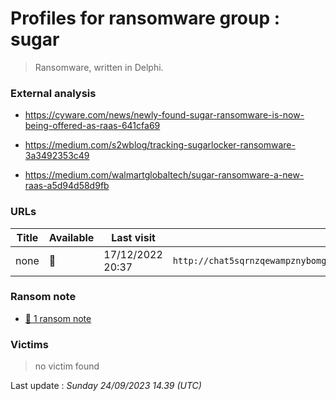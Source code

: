 # Profiles for ransomware group : **sugar**


> Ransomware, written in Delphi.

### External analysis
- https://cyware.com/news/newly-found-sugar-ransomware-is-now-being-offered-as-raas-641cfa69

- https://medium.com/s2wblog/tracking-sugarlocker-ransomware-3a3492353c49

- https://medium.com/walmartglobaltech/sugar-ransomware-a-new-raas-a5d94d58d9fb

### URLs
| Title | Available | Last visit | fqdn | Screenshot 
|---|---|---|---|---|
| none | 🔴 | 17/12/2022 20:37 | `http://chat5sqrnzqewampznybomgn4hf2m53tybkarxk4sfaktwt7oqpkcvyd.onion` | <a href="https://images.ransomware.live/screenshots/chat5sqrnzqewampznybomgn4hf2m53tybkarxk4sfaktwt7oqpkcvyd-onion.png" target=_blank>📸</a> | 


### Ransom note
* [📝 1 ransom note](notes/sugar)

### Victims

> no victim found




Last update : _Sunday 24/09/2023 14.39 (UTC)_
